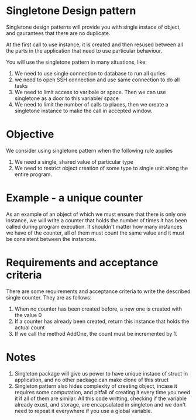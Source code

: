 # Singletone Design pattern

Singletone design patterns will provide you with single instace of object, and gaurantees that there are no duplicate.

At the first call to use instance, it is created and then resused between all the parts in the application that need to use particular behaviour.


You will use the singletone pattern in many situations, like:
1. We need to use single connection to database to run all quries
2. we need to open SSH connection and use same connection to do all tasks
3. We need to limit access to varibale or space. Then we can use singletone as a door to this variable/ space
4. We need to limit the number of calls to places, then we create a singletone instance to make the call in accepted window.

# Objective
We consider using singletone pattern when the following rule applies
1. We need a single, shared value of particular type
2. We need to restrict object creation of some type to single unit along the entire program.

# Example - a unique counter
As an example of an object of which we must ensure that there is only one instance, we will write a counter that holds the number of times it has been called during program execution. It shouldn't matter how many instances we have of the counter, all of them must count the same value and it must be consistent between the instances.


# Requirements and acceptance criteria
There are some requirements and acceptance criteria to write the described single counter. They are as follows:
1. When no counter has been created before, a new one is created with the value 0
2. If a counter has already been created, return this instance that holds the actual count
3. If we call the method AddOne, the count must be incremented by 1.


# Notes 
1. Singleton package will give us power to have unique instace of struct in application, and no other package can make clone of this struct
2. Singleton pattern also hides complexity of creating object, incase it requires some computation, and pitfall of creating it every time you need it if all of them are similar. All this code writting, checking if the variable already exust, and storage, are encapsulated in singleton and we don't need to repeat it everywhere if you use a global variable.

